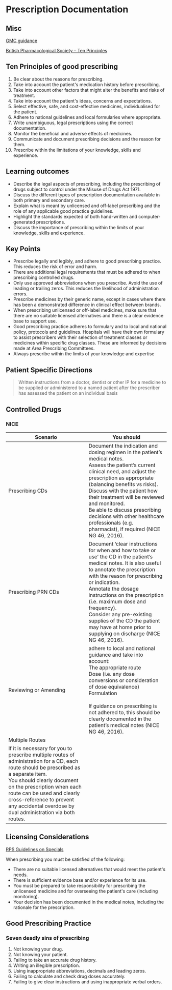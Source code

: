 # Prescription Documentation
 
## Misc
 
[GMC guidance]( https://www.gmc-uk.org/ethical-guidance/ethical-guidance-for-doctors/good-practice-in-prescribing-and-managing-medicines-and-devices)
 
[British Pharmacological Society – Ten Principles]( https://www.bps.ac.uk/getmedia/230ff608-3b47-4aa8-8659-c84d3e2906be/Clinical-Prescribing-Principles.pdf.aspx?ext=.pdf)
 
## Ten Principles of good prescribing
 
1.   Be clear about the reasons for prescribing.
2.   Take into account the patient's medication history before prescribing.
3.   Take into account other factors that might alter the benefits and risks of treatment.
4.   Take into account the patient's ideas, concerns and expectations.
5.   Select effective, safe, and cost-effective medicines, individualised for the patient.
6.   Adhere to national guidelines and local formularies where appropriate.
7.   Write unambiguous, legal prescriptions using the correct documentation.
8.   Monitor the beneficial and adverse effects of medicines.
9.   Communicate and document prescribing decisions and the reason for them.
10. Prescribe within the limitations of your knowledge, skills and experience.
 
## Learning outcomes
 
  - Describe the legal aspects of prescribing, including the prescribing of drugs subject to control under the Misuse of Drugs Act 1971.
  - Discuss the different types of prescription documentation available in both primary and secondary care.
  - Explain what is meant by unlicensed and off-label prescribing and the role of any applicable good practice guidelines.
  - Highlight the standards expected of both hand-written and computer-generated prescriptions.
  - Discuss the importance of prescribing within the limits of your knowledge, skills and experience.
 
## Key Points
 
  - Prescribe legally and legibly, and adhere to good prescribing practice. This reduces the risk of error and harm.
  - There are additional legal requirements that must be adhered to when prescribing controlled drugs.
  - Only use approved abbreviations when you prescribe. Avoid the use of leading or trailing zeros. This reduces the likelihood of administration errors.
  - Prescribe medicines by their generic name, except in cases where there has been a demonstrated difference in clinical effect between brands.
  - When prescribing unlicensed or off-label medicines, make sure that there are no suitable licensed alternatives and there is a clear evidence base to support use.
  - Good prescribing practice adheres to formulary and to local and national policy, protocols and guidelines. Hospitals will have their own formulary to assist prescribers with their selection of treatment classes or medicines within specific drug classes. These are informed by decisions made at Area Prescribing Committees.
  - Always prescribe within the limits of your knowledge and expertise
 
## Patient Specific Directions
 
> Written instructions from a doctor, dentist or other IP for a medicine to be supplied or administered to a named patient after the prescriber has assessed the patient on an individual basis
 
## Controlled Drugs
 
### NICE
 
|Scenario|You should|
|---|---|
|Prescribing CDs|Document the indication and dosing regimen in the patient’s medical notes.<br>Assess the patient’s current clinical need, and adjust the prescription as appropriate (balancing benefits vs risks). <br>Discuss with the patient how their treatment will be reviewed and monitored. <br>Be able to discuss prescribing decisions with other healthcare professionals (e.g. pharmacist), if required (NICE NG 46, 2016).|
|Prescribing PRN CDs|Document ‘clear instructions for when and how to take or use’ the CD in the patient’s medical notes. It is also useful to annotate the prescription with the reason for prescribing or indication.<br>Annotate the dosage instructions on the prescription (i.e. maximum dose and frequency).<br>Consider any pre-existing supplies of the CD the patient may have at home prior to supplying on discharge (NICE NG 46, 2016).|
|Reviewing or Amending|adhere to local and national guidance and take into account:<br>The appropriate route<br>Dose (i.e. any dose conversions or consideration of dose equivalence)<br>Formulation<br><br>If guidance on prescribing is not adhered to, this should be clearly documented in the patient’s medical notes (NICE NG 46, 2016).|
|Multiple Routes|
If it is necessary for you to prescribe multiple routes of administration for a CD, each route should be prescribed as a separate item.<br>You should clearly document on the prescription when each route can be used and clearly cross-reference to prevent any accidental overdose by dual administration via both routes.|
 
## Licensing Considerations
 
[RPS Guidelines on Specials]( https://www.rpharms.com/Portals/0/RPS%20document%20library/Open%20access/Support/toolkit/specials-professional-guidance.pdf)
 
When prescribing you must be satisfied of the following:
 
- There are no suitable licensed alternatives that would meet the patient's needs.
- There is sufficient evidence base and/or experience for its use.
- You must be prepared to take responsibility for prescribing the unlicensed medicine and for overseeing the patient's care (including monitoring).
- Your decision has been documented in the medical notes, including the rationale for the prescription.
 
## Good Prescribing Practice
 
### Seven deadly sins of prescribing
 
1. Not knowing your drug.
2. Not knowing your patient.
3. Failing to take an accurate drug history.
4. Writing an illegible prescription.
5. Using inappropriate abbreviations, decimals and leading zeros.
6. Failing to calculate and check drug doses accurately.
7. Failing to give clear instructions and using inappropriate verbal orders.